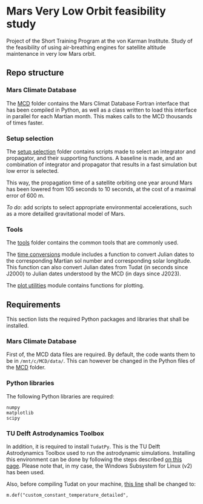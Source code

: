 # Mars Very Low Orbit feasibility study
Project of the Short Training Program at the von Karman Institute.
Study of the feasibility of using air-breathing engines for satellite altitude maintenance in very low Mars orbit.

## Repo structure

### Mars Climate Database
The [MCD](MCD) folder contains the Mars Climat Database Fortran interface that has been compiled in Python, as well as a class written to load this interface in parallel for each Martian month.
This makes calls to the MCD thousands of times faster.

### Setup selection
The [setup selection](setup_selection) folder contains scripts made to select an integrator and propagator, and their supporting functions.
A baseline is made, and an combination of integrator and propagator that results in a fast simulation but low error is selected.

This way, the propagation time of a satellite orbiting one year around Mars has been lowered from 105 seconds to 10 seconds, at the cost of a maximal error of 600 m.

*To do*: add scripts to select appropriate environmental accelerations, such as a more detailled gravitational model of Mars.

### Tools
The [tools](tools) folder contains the common tools that are commonly used.

The [time conversions](tools/time_conversions.py) module includes a function to convert Julian dates to the corresponding Martian sol number and corresponding solar longitude.
This function can also convert Julian dates from Tudat (in seconds since J2000) to Julian dates understood by the MCD (in days since J2023).

The [plot utilities](tools/plot_utilities.py) module contains functions for plotting.

## Requirements
This section lists the required Python packages and libraries that shall be installed.

### Mars Climate Database
First of, the MCD data files are required. By default, the code wants them to be in `/mnt/c/MCD/data/`.
This can however be changed in the Python files of the [MCD](MCD) folder.

### Python libraries
The following Python libraries are required:
```
numpy
matplotlib
scipy
```

### TU Delft Astrodynamics Toolbox
In addition, it is required to install `TudatPy`. This is the TU Delft Astrodynamics Toolbox used to run the astrodynamic simulations.
Installing this environment can be done by following the steps described [on this page](https://github.com/tudat-team/tudat-bundle#readme).
Please note that, in my case, the Windows Subsystem for Linux (v2) has been used.

Also, before compiling Tudat on your machine, [this line](https://github.com/tudat-team/tudatpy/blob/4169c827eaa16bf4b6cc9b8626d29f54c6724a76/tudatpy/kernel/expose_simulation/expose_environment_setup/expose_atmosphere_setup.cpp#L86) shall be changed to:
```
m.def("custom_constant_temperature_detailed",
```